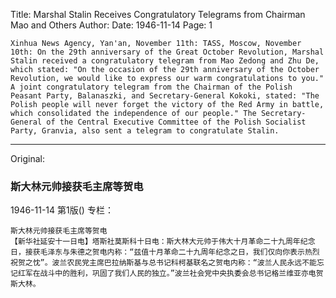 Title: Marshal Stalin Receives Congratulatory Telegrams from Chairman Mao and Others
Author: 
Date: 1946-11-14
Page: 1

    Xinhua News Agency, Yan'an, November 11th: TASS, Moscow, November 10th: On the 29th anniversary of the Great October Revolution, Marshal Stalin received a congratulatory telegram from Mao Zedong and Zhu De, which stated: "On the occasion of the 29th anniversary of the October Revolution, we would like to express our warm congratulations to you." A joint congratulatory telegram from the Chairman of the Polish Peasant Party, Balanaszki, and Secretary-General Kokoki, stated: "The Polish people will never forget the victory of the Red Army in battle, which consolidated the independence of our people." The Secretary-General of the Central Executive Committee of the Polish Socialist Party, Granvia, also sent a telegram to congratulate Stalin.



<hr /> 

Original: 


### 斯大林元帅接获毛主席等贺电

1946-11-14
第1版()
专栏：

    斯大林元帅接获毛主席等贺电
    【新华社延安十一日电】塔斯社莫斯科十日电：斯大林大元帅于伟大十月革命二十九周年纪念日，接获毛泽东与朱德之贺电内称：“兹值十月革命二十九周年纪念之日，我们仅向你表示热烈祝贺之忱”。波兰农民党主席巴拉纳斯基与总书记科柯基联名之贺电内称：“波兰人民永远不能忘记红军在战斗中的胜利，巩固了我们人民的独立。”波兰社会党中央执委会总书记格兰维亚亦电贺斯大林。
